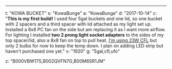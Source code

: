 ---
t: "KOWA BUCKET"
s: "KowaBunge"
a: "KowaBunge"
d: "2017-10-14"
c: "<strong>This is my first build!</strong> I used four 5gal buckets and one lid, so one bucket with 2 spacers and a third spacer with lid attached as my light set up. Installed a 8x8 PC fan on the side but am replacing it as I want more airflow. For lighting I installed <strong>two 2 prong light socket adapters</strong> to the sides of my top spacer/lid, also a 8x8 fan on top to pull heat. <a href='http://www.amazon.com/s/?_encoding=UTF8&camp=1789&creative=390957&field-keywords=90w%20ufo&linkCode=ur2&rh=i%3Aaps%2Ck%3A90w%20ufo&tag=spacbuck-20&url=search-alias%3Daps&linkId=RYWDRTMP7IC43GZP'>I'm using 23W CFL</a> but only 2 bulbs for now to keep the temp down. I plan on adding LED strip but haven't purchased one yet."
v: "1920"
g: "5gal,cfl,ufo"

z: "B000VBW17S,B002QVFN7G,B00M6SR1JM"
